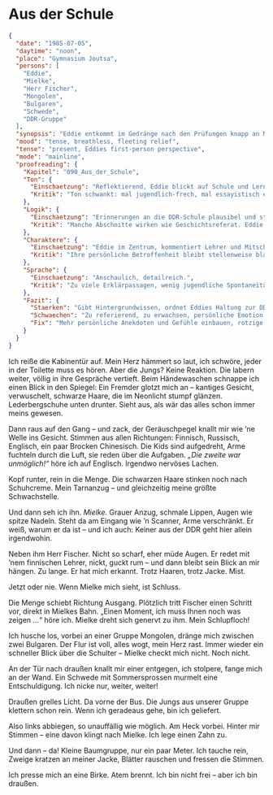 # Aus der Schule

```json
{
  "date": "1985-07-05",
  "daytime": "noon",
  "place": "Gymnasium Joutsa",
  "persons": [
    "Eddie",
    "Mielke",
    "Herr Fischer",
    "Mongolen",
    "Bulgaren",
    "Schwede",
    "DDR-Gruppe"
  ],
  "synopsis": "Eddie entkommt im Gedränge nach den Prüfungen knapp an Mielke vorbei und flieht ins Freie.",
  "mood": "tense, breathless, fleeting relief",
  "tense": "present, Eddies first-person perspective",
  "mode": "mainline",
  "proofreading": {
    "Kapitel": "090_Aus_der_Schule",
    "Ton": {
      "Einschaetzung": "Reflektierend, Eddie blickt auf Schule und Lernen zurück, teils wehmütig, teils sarkastisch.",
      "Kritik": "Ton schwankt: mal jugendlich-frech, mal essayistisch erwachsen. Gefahr, dass Authentizität verloren geht."
    },
    "Logik": {
      "Einschaetzung": "Erinnerungen an die DDR-Schule plausibel und stimmig.",
      "Kritik": "Manche Abschnitte wirken wie Geschichtsreferat. Eddie klingt weniger wie eine 17-Jährige im Rückblick, sondern wie eine erwachsene Erzählerin."
    },
    "Charaktere": {
      "Einschaetzung": "Eddie im Zentrum, kommentiert Lehrer und Mitschüler.",
      "Kritik": "Ihre persönliche Betroffenheit bleibt stellenweise blass. Figuren werden als Typen beschrieben, nicht als Menschen, die Eddie geprägt haben."
    },
    "Sprache": {
      "Einschaetzung": "Anschaulich, detailreich.",
      "Kritik": "Zu viele Erklärpassagen, wenig jugendliche Spontaneität. Füllwörter und rotzige Kommentare fehlen fast völlig."
    },
    "Fazit": {
      "Staerken": "Gibt Hintergrundwissen, ordnet Eddies Haltung zur DDR-Schule ein.",
      "Schwaechen": "Zu referierend, zu erwachsen, persönliche Emotion fehlt.",
      "Fix": "Mehr persönliche Anekdoten und Gefühle einbauen, rotzige Kommentare ergänzen, Erklärlast reduzieren."
    }
  }
}
```

Ich reiße die Kabinentür auf. Mein Herz hämmert so laut, ich schwöre, jeder in
der Toilette muss es hören. Aber die Jungs? Keine Reaktion. Die labern weiter,
völlig in ihre Gespräche vertieft. Beim Händewaschen schnappe ich einen Blick in
den Spiegel: Ein Fremder glotzt mich an – kantiges Gesicht, verwuschelt,
schwarze Haare, die im Neonlicht stumpf glänzen. Lederbergschuhe unten drunter.
Sieht aus, als wär das alles schon immer meins gewesen.

Dann raus auf den Gang – und zack, der Geräuschpegel knallt mir wie ’ne Welle
ins Gesicht. Stimmen aus allen Richtungen: Finnisch, Russisch, Englisch, ein
paar Brocken Chinesisch. Die Kids sind aufgedreht, Arme fuchteln durch die Luft,
sie reden über die Aufgaben. *„Die zweite war unmöglich!“* höre ich auf
Englisch. Irgendwo nervöses Lachen.

Kopf runter, rein in die Menge. Die schwarzen Haare stinken noch nach
Schuhcreme. Mein Tarnanzug – und gleichzeitig meine größte Schwachstelle.

Und dann seh ich ihn. *Mielke.* Grauer Anzug, schmale Lippen, Augen wie spitze
Nadeln. Steht da am Eingang wie ’n Scanner, Arme verschränkt. Er weiß, warum er
da ist – und ich auch: Keiner aus der DDR geht hier allein irgendwohin.

Neben ihm Herr Fischer. Nicht so scharf, eher müde Augen. Er redet mit ’nem
finnischen Lehrer, nickt, guckt rum – und dann bleibt sein Blick an mir hängen.
Zu lange. Er hat mich erkannt. Trotz Haaren, trotz Jacke. Mist.

Jetzt oder nie. Wenn Mielke mich sieht, ist Schluss.

Die Menge schiebt Richtung Ausgang. Plötzlich tritt Fischer einen Schritt vor,
direkt in Mielkes Bahn. „Einen Moment, ich muss Ihnen noch was zeigen …“ höre
ich. Mielke dreht sich genervt zu ihm. Mein Schlupfloch!

Ich husche los, vorbei an einer Gruppe Mongolen, dränge mich zwischen zwei
Bulgaren. Der Flur ist voll, alles wogt, mein Herz rast. Immer wieder ein
schneller Blick über die Schulter – Mielke checkt mich nicht. Noch nicht.

An der Tür nach draußen knallt mir einer entgegen, ich stolpere, fange mich an
der Wand. Ein Schwede mit Sommersprossen murmelt eine Entschuldigung. Ich nicke
nur, weiter, weiter!

Draußen grelles Licht. Da vorne der Bus. Die Jungs aus unserer Gruppe klettern
schon rein. Wenn ich geradeaus gehe, bin ich geliefert.

Also links abbiegen, so unauffällig wie möglich. Am Heck vorbei. Hinter mir
Stimmen – eine davon klingt nach Mielke. Ich lege einen Zahn zu.

Und dann – da! Kleine Baumgruppe, nur ein paar Meter. Ich tauche rein, Zweige
kratzen an meiner Jacke, Blätter rauschen und fressen die Stimmen.

Ich presse mich an eine Birke. Atem brennt. Ich bin nicht frei – aber ich bin
draußen.
